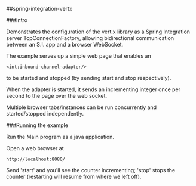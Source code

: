 ##spring-integration-vertx

###Intro

Demonstrates the configuration of the vert.x library as a Spring Integration server TcpConnectionFactory, allowing bidirectional communication between an S.I. app and a browser WebSocket.

The example serves up a simple web page that enables an


    <int:inbound-channel-adapter/>

to be started and stopped (by sending start and stop respectively).

When the adapter is started, it sends an incrementing integer once per second to the page over the web socket.

Multiple browser tabs/instances can be run concurrently and started/stopped independently.


###Running the example

Run the Main program as a java application.


Open a web browser at

    http://localhost:8080/


Send 'start' and you'll see the counter incrementing; 'stop' stops the counter (restarting will resume from where we left off).


